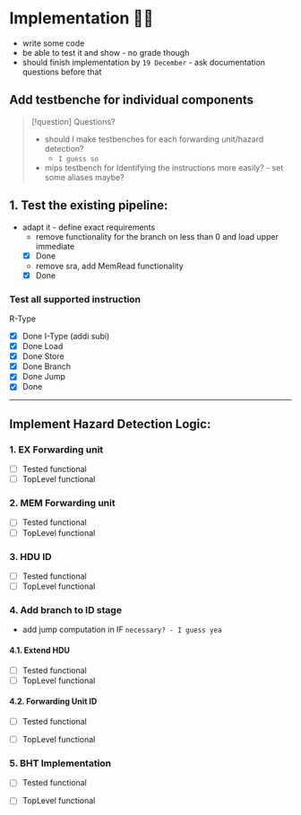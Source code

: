 # Implementation 👨‍💻
- write some code
- be able to test it and show - no grade though
- should finish implementation by `19 December` - ask documentation questions before that

## Add testbenche for individual components
> [!question] Questions?
> - should I make testbenches for each forwarding unit/hazard detection?
> 	- `I guess so`
> - mips testbench for Identifying the instructions more easily? - set some aliases maybe?

## 1. Test the existing pipeline:
- adapt it - define exact requirements
	- remove functionality for the branch on less than 0 and load upper immediate 
	- [x]  Done
	- remove sra, add MemRead functionality
	- [x] Done

### Test all supported instruction
R-Type
- [x] Done
I-Type (addi subi)
- [x] Done
Load
- [x]  Done
Store
- [x]  Done
Branch
- [x]  Done
Jump
- [x]  Done

---

## Implement Hazard Detection Logic:

### 1. EX Forwarding unit
- [ ] Tested functional
- [ ] TopLevel functional

### 2. MEM Forwarding unit
- [ ] Tested functional
- [ ] TopLevel functional

### 3. HDU ID
- [ ] Tested functional
- [ ] TopLevel functional

### 4. Add branch to ID stage
- add jump computation in IF `necessary? - I guess yea`

#### 4.1. Extend HDU
- [ ] Tested functional
- [ ] TopLevel functional

#### 4.2. Forwarding Unit ID
- [ ] Tested functional
- [ ] TopLevel functional


### 5. BHT Implementation
- [ ] Tested functional
- [ ] TopLevel functional


